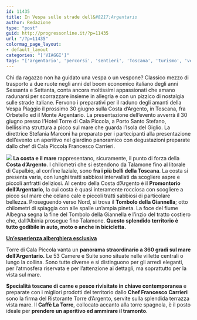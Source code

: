 ```yaml
---
id: 11435
title: In Vespa sulle strade dell&#8217;Argentario
author: Redazione
type: "post"
guid: http://progressonline.it/?p=11435
url: "/?p=11435"
colormag_page_layout:
- default_layout
categories: "['VIAGGI']"
tags: "['argentario', 'percorsi', 'sentieri', 'Toscana', 'turismo', 'vespa', 'Viaggi']"
---
```


Chi da ragazzo non ha guidato una vespa o un vespone? Classico mezzo di trasporto a due ruote negli anni del boom economico italiano degli anni Sessanta e Settanta, conta ancora moltissimi appassionati che amano radunarsi per scorrazzare insieme in allegria e con un pizzico di nostalgia sulle strade italiane. Fervono i preparativi per il raduno degli amanti della Vespa Piaggio il prossimo 30 giugno sulla Costa d’Argento, in Toscana, fra Orbetello ed il Monte Argentario. La presentazione dell’evento avverrà il 30 giugno presso l’Hotel Torre di Cala Piccola, a Porto Santo Stefano, bellissima struttura a picco sul mare che guarda l’Isola del Giglio. La direttrice Stefania Marconi ha preparato per i partecipanti alla presentazione dell’evento un aperitivo nel giardino panoramico con degustazioni preparate dallo chef di Cala Piccola Francesco Carrieri.

***![](https://progressonline.it/wp-content/uploads/2019/06/1965-vespa-180-super-sport-ss-300x197.png)* La costa e il mare** rappresentano, sicuramente, il punto di forza della **Costa d’Argento**. I chilometri che si estendono da Talamone fino al litorale di Capalbio, al confine laziale, sono **fra i più belli della Toscana**. La costa si presenta varia, con lunghi tratti sabbiosi intervallati da scogliere aspre e piccoli anfratti deliziosi. Al centro della Costa d’Argento è il **Promontorio dell’Argentario**, la cui costa è quasi interamente rocciosa con scogliere a picco sul mare che celano cale e piccoli tratti sabbiosi di particolare bellezza. Proseguendo verso Nord, si trova il **Tombolo della Giannella**; otto chilometri di spiaggia con alle spalle un’ampia pineta. La foce del fiume Albegna segna la fine del Tombolo della Giannella e l’inzio del tratto costiero che, dall’Albinia prosegue fino Talamone. **Questo splendido territorio è tutto godibile in auto, moto o anche in bicicletta.**

**<u>Un’esperienza alberghiera esclusiva</u>**

Torre di Cala Piccola vanta un **panorama straordinario a 360 gradi sul mare dell’Argentario.** Le 53 Camere e Suite sono situate nelle villette centrali o lungo la collina. Sono tutte diverse e si distinguono per gli arredi eleganti, per l’atmosfera riservata e per l’attenzione ai dettagli, ma soprattutto per la vista sul mare.

**Specialità toscane di carne e pesce rivisitate in chiave contemporanea** e preparate con i migliori prodotti del territorio dallo **Chef Francesco Carrieri** sono la firma del Ristorante Torre d’Argento, servite sulla splendida terrazza vista mare. Il **Caffè La Torre**, collocato accanto alla torre spagnola, è il posto ideale per **prendere un aperitivo ed ammirare il tramonto**.